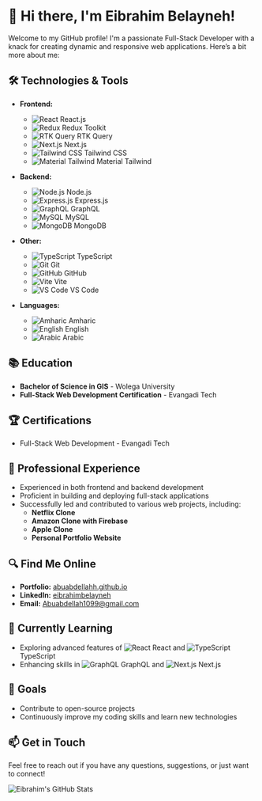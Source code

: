 # 👋 Hi there, I'm Eibrahim Belayneh!

Welcome to my GitHub profile! I'm a passionate Full-Stack Developer with a knack for creating dynamic and responsive web applications. Here’s a bit more about me:

## 🛠️ Technologies & Tools
- **Frontend:** 
  - ![React](https://img.shields.io/badge/React-20232A?style=flat&logo=react&logoColor=61DAFB) React.js
  - ![Redux](https://img.shields.io/badge/Redux-764ABC?style=flat&logo=redux&logoColor=white) Redux Toolkit
  - ![RTK Query](https://img.shields.io/badge/RTK%20Query-764ABC?style=flat&logo=redux&logoColor=white) RTK Query
  - ![Next.js](https://img.shields.io/badge/Next.js-000000?style=flat&logo=nextdotjs&logoColor=white) Next.js
  - ![Tailwind CSS](https://img.shields.io/badge/Tailwind_CSS-38B2AC?style=flat&logo=tailwind-css&logoColor=white) Tailwind CSS
  - ![Material Tailwind](https://img.shields.io/badge/Material--Tailwind-38B2AC?style=flat&logo=tailwind-css&logoColor=white) Material Tailwind
- **Backend:** 
  - ![Node.js](https://img.shields.io/badge/Node.js-43853D?style=flat&logo=node.js&logoColor=white) Node.js
  - ![Express.js](https://img.shields.io/badge/Express.js-404D59?style=flat&logo=express&logoColor=white) Express.js
  - ![GraphQL](https://img.shields.io/badge/GraphQL-E10098?style=flat&logo=graphql&logoColor=white) GraphQL
  - ![MySQL](https://img.shields.io/badge/MySQL-4479A1?style=flat&logo=mysql&logoColor=white) MySQL
  - ![MongoDB](https://img.shields.io/badge/MongoDB-4EA94B?style=flat&logo=mongodb&logoColor=white) MongoDB

- **Other:** 
  - ![TypeScript](https://img.shields.io/badge/TypeScript-007ACC?style=flat&logo=typescript&logoColor=white) TypeScript
  - ![Git](https://img.shields.io/badge/Git-F05032?style=flat&logo=git&logoColor=white) Git
  - ![GitHub](https://img.shields.io/badge/GitHub-181717?style=flat&logo=github&logoColor=white) GitHub
  - ![Vite](https://img.shields.io/badge/Vite-646CFF?style=flat&logo=vite&logoColor=white) Vite
  - ![VS Code](https://img.shields.io/badge/VS_Code-007ACC?style=flat&logo=visual-studio-code&logoColor=white) VS Code

- **Languages:** 
  - ![Amharic](https://img.shields.io/badge/Amharic-ffdd55?style=flat) Amharic
  - ![English](https://img.shields.io/badge/English-ffdd55?style=flat) English
  - ![Arabic](https://img.shields.io/badge/Arabic-ffdd55?style=flat) Arabic

## 📚 Education
- **Bachelor of Science in GIS** - Wolega University
- **Full-Stack Web Development Certification** - Evangadi Tech

## 🏆 Certifications
- Full-Stack Web Development - Evangadi Tech

## 💼 Professional Experience
- Experienced in both frontend and backend development
- Proficient in building and deploying full-stack applications
- Successfully led and contributed to various web projects, including:
  - **Netflix Clone**
  - **Amazon Clone with Firebase**
  - **Apple Clone**
  - **Personal Portfolio Website**

## 🔍 Find Me Online
- **Portfolio:** [abuabdellahh.github.io](https://abuabdellahh.github.io)
- **LinkedIn:** [eibrahimbelayneh](https://www.linkedin.com/in/eibrahimbelayneh)
- **Email:** Abuabdellah1099@gmail.com

## 🌱 Currently Learning
- Exploring advanced features of ![React](https://img.shields.io/badge/React-20232A?style=flat&logo=react&logoColor=61DAFB) React and ![TypeScript](https://img.shields.io/badge/TypeScript-007ACC?style=flat&logo=typescript&logoColor=white) TypeScript
- Enhancing skills in ![GraphQL](https://img.shields.io/badge/GraphQL-E10098?style=flat&logo=graphql&logoColor=white) GraphQL and ![Next.js](https://img.shields.io/badge/Next.js-000000?style=flat&logo=nextdotjs&logoColor=white) Next.js

## 🚀 Goals
- Contribute to open-source projects
- Continuously improve my coding skills and learn new technologies

## 📫 Get in Touch
Feel free to reach out if you have any questions, suggestions, or just want to connect!

![Eibrahim's GitHub Stats](https://github-readme-stats.vercel.app/api?username=abuabdellahh&show_icons=true&theme=radical)
